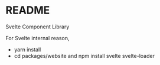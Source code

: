 # README #

Svelte Component Library

For Svelte internal reason, 
* yarn install
* cd packages/website and npm install svelte svelte-loader

